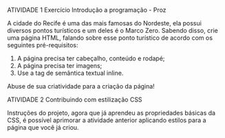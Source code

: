 ATIVIDADE 1
Exercício Introdução a programação - Proz

A cidade do Recife é uma das mais famosas do Nordeste, ela possui diversos pontos turísticos e um deles é o Marco Zero. Sabendo disso, crie uma página HTML, falando sobre esse ponto turístico de acordo com os seguintes pré-requisitos: 

1. A página precisa ter cabeçalho, conteúdo e rodapé;
2. A página precisa ter imagens; 
3. Use a tag de semântica textual inline. 

Abuse de sua criatividade para a criação da página!

ATIVIDADE 2 
Contribuindo com estilização CSS

Instruções do projeto, 
agora que já aprendeu as propriedades básicas da CSS, é possível aprimorar a atividade anterior aplicando estilos para a página que você já criou.

